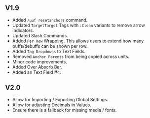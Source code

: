 ## V1.9
- Added `/uuf resetanchors` command.
- Updated `TargetTarget` Tags with `:Clean` variants to remove arrow indicators.
- Updated Slash Commands.
- Added `Per Row` Wrapping. This allows users to extend how many buffs/debuffs can be shown per row.
- Added `Tag Dropdowns` to Text Fields.
- Removed `Anchor Parents` from being copied across units.
- Minor code improvements.
- Added Over Absorb Bar.
- Added an Text Field #4.

## V2.0
- Allow for Importing / Exporting Global Settings.
- Allow for adjusting Decimals in Values.
- Ensure there is a fallback for missing media / fonts.